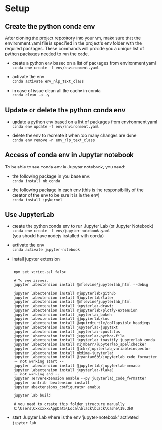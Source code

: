 # Setup

## Create the python conda env
After cloning the project repository into your vm, make sure that the environment.yaml file is specified in the project's env folder with the required packages.
These commands will provide you a unique list of python packages needed to run the code.
- create a python env based on a list of packages from environment.yaml  
  ```conda env create -f env/environment.yaml```  
  
 - activate the env  
  ```conda activate env_nlp_text_class```  
  
 - in case of issue clean all the cache in conda  
   ```conda clean -a -y```  

## Update or delete the python conda env  
- update a python env based on a list of packages from environment.yaml  
  ```conda env update -f env/environment.yaml```  
  
- delete the env to recreate it when too many changes are done  
  ```conda env remove -n env_nlp_text_class```  

## Access of conda env in Jupyter notebook  
   To be able to see conda env in Jupyter notebook, you need:  
   - the following package in you base env:  
   ```conda install nb_conda```  

   - the following package in each env (this is the responsibility of the creator of the env to be sure it is in the env)  
   ```conda install ipykernel```  

## Use JupyterLab   
- create the python conda env to run Jupyter Lab (or Jupyter Notebook)   
  ```conda env create -f env/jupyter-notebook.yaml```    
  (you should have nodejs installed with conda)  

- activate the env  
  ```conda activate jupyter-notebook```  
  
- install jupyter extension  
```jupyter labextension list
       
    npm set strict-ssl false   
       
    # To see issues:   
    jupyter labextension install @mflevine/jupyterlab_html --debug  
      
    jupyter labextension install @jupyterlab/github   
    jupyter labextension install @jupyterlab/latex  
    jupyter labextension install @mflevine/jupyterlab_html   
    jupyter labextension install jupyterlab-drawio   
    jupyter labextension install @jupyterlab/plotly-extension   
    jupyter labextension install jupyterlab_bokeh   
    jupyter labextension install @jupyterlab/toc   
    jupyter labextension install @aquirdturtle/collapsible_headings   
    jupyter labextension install jupyterlab-jupytext   
    jupyter labextension install jupyterlab-cpustatus   
    jupyter labextension install jupyterlab-python-file   
    jupyter labextension install jupyterlab_toastify jupyterlab_conda   
    jupyter labextension install @ijmbarr/jupyterlab_spellchecker   
    jupyter labextension install @lckr/jupyterlab_variableinspector   
    jupyter labextension install nbdime-jupyterlab
    jupyter labextension install @ryantam626/jupyterlab_code_formatter
    -- not working start --
    jupyter labextension install @jupyterlab/jupyterlab-monaco
    jupyter labextension install jupyterlab-flake8
    -- not working end --
    jupyter serverextension enable --py jupyterlab_code_formatter
    jupyter contrib nbextension install   
    jupyter nbextensions_configurator enable
   
    jupyter lab build

    # you need to create this folder structure manually  
    C:\Users\Cxxxxxx\AppData\Local\black\black\Cache\19.3b0
```

- start Jupyter Lab where is the env 'jupyter-notebook' activated  
  ```jupyter lab```  
